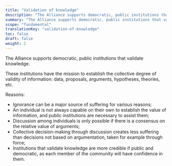 ```yaml
---
title: "Validation of knowledge"
description: "The Alliance supports democratic, public institutions that validate knowledge."
summary: "The Alliance supports democratic, public institutions that validate knowledge."
scope: "fundamental"
translationKey: "validation-of-knowledge"
toc: false
draft: false
weight: 2
---
```


The Alliance supports democratic, public institutions that validate knowledge.

These institutions have the mission to establish the collective degree of validity of information: data, proposals, arguments, hypotheses, theories, etc.

Reasons:
- Ignorance can be a major source of suffering for various reasons;
- An individual is not always capable on their own to establish the value of information, and public institutions are necessary to assist them;
- Discussion among individuals is only possible if there is a consensus on the relative value of arguments;
- Collective decision-making through discussion creates less suffering than decisions not based on argumentation, taken for example through force;
- Institutions that validate knowledge are more credible if public and democratic, as each member of the community will have confidence in them.
